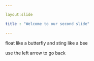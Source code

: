 ```yaml
---

layout:slide

title : "Welcome to our second slide"

---
```


float like a butterfly and sting like a bee

use the left arrow to go back
